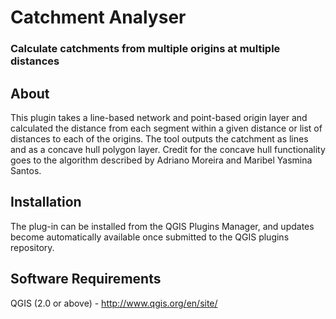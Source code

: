 # Catchment Analyser
### Calculate catchments from multiple origins at multiple distances

## About
This plugin takes a line-based network and point-based origin layer and calculated the distance from each segment within a given distance or list of distances to each of the origins. The tool outputs the catchment as lines and as a concave hull polygon layer. Credit for the concave hull functionality goes to the algorithm described by Adriano Moreira and Maribel Yasmina Santos.

## Installation
The plug-in can be installed from the QGIS Plugins Manager, and updates become automatically available once submitted to the QGIS plugins repository.

## Software Requirements
QGIS (2.0 or above) - http://www.qgis.org/en/site/

